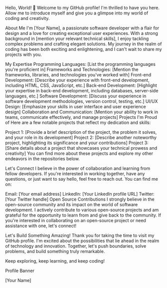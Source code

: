 Hello, World! 👋
Welcome to my GitHub profile! I'm thrilled to have you here. Allow me to introduce myself and give you a glimpse into my world of coding and creativity.

About Me
I'm [Your Name], a passionate software developer with a flair for design and a love for creating exceptional user experiences. With a strong background in [mention your relevant technical skills], I enjoy tackling complex problems and crafting elegant solutions. My journey in the realm of coding has been both exciting and enlightening, and I can't wait to share my projects with you.

My Expertise
Programming Languages: [List the programming languages you're proficient in]
Frameworks and Technologies: [Mention the frameworks, libraries, and technologies you've worked with]
Front-end Development: [Describe your experience with front-end development, including HTML, CSS, JavaScript, etc.]
Back-end Development: [Highlight your expertise in back-end development, including databases, server-side languages, etc.]
Software Development: [Discuss your experience in software development methodologies, version control, testing, etc.]
UI/UX Design: [Emphasize your skills in user interface and user experience design]
Collaboration and Communication: [Mention your ability to work in teams, communicate effectively, and manage projects]
Projects I'm Proud of
Here are a few notable projects that reflect my dedication and skills:

Project 1: [Provide a brief description of the project, the problem it solves, and your role in its development]
Project 2: [Describe another noteworthy project, highlighting its significance and your contributions]
Project 3: [Share details about a project that showcases your technical prowess and creativity]
You can find more about these projects and explore my other endeavors in the repositories below.

Let's Connect
I believe in the power of collaboration and learning from fellow developers. If you're interested in working together, have any questions, or just want to say hello, feel free to reach out. You can find me on:

Email: [Your email address]
LinkedIn: [Your LinkedIn profile URL]
Twitter: [Your Twitter handle]
Open Source Contributions
I strongly believe in the open-source community and its impact on the world of software development. I actively contribute to various open-source projects and am grateful for the opportunity to learn from and give back to the community. If you're interested in collaborating on an open-source project or need assistance with one, let's connect!

Let's Build Something Amazing!
Thank you for taking the time to visit my GitHub profile. I'm excited about the possibilities that lie ahead in the realm of technology and innovation. Together, let's push boundaries, solve problems, and build something truly remarkable.

Keep exploring, keep learning, and keep coding!

Profile Banner

[Your Name]

